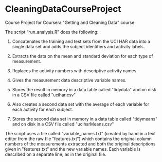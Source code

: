 # CleaningDataCourseProject
Course Project for Coursera "Getting and Cleaning Data" course

The script “run_analysis.R” does the following:

1. Concatenates the training and test sets from the UCI HAR data into 
a single data set and adds the subject identifiers and activity labels.

2. Extracts the data on the mean and standard deviation for each type of measurement.

3. Replaces the activity numbers with descriptive activity names.

4. Gives the measurement data descriptive variable names.

5. Stores the result in memory in a data table called "tidydata" and 
on disk in a CSV file called "ucihar.csv"

6. Also creates a second data set 
with the average of each variable for each activity for each subject.

7. Stores the second data set in memory in a data table called "tidymeans" and
on disk in a CSV file called "uciharMeans.csv"


The script uses a file called "variable_names.txt" (created by hand in a text editor 
from the raw file "features.txt") which contains the original column numbers of 
the measurements extracted and both
the original descriptions given in "features.txt" and the new variable names.
Each variable is described on a separate line, as in the original file.